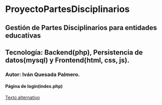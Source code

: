# ProyectoPartesDisciplinarios

## Gestión de Partes Disciplinarios para entidades educativas
## Tecnología: Backend(php), Persistencia de datos(mysql) y Frontend(html, css, js).

### Autor: Iván Quesada Palmero.


#### Página de login(index.php)

[Texto alternativo](/capturas/login.png)
